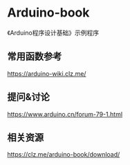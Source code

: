 # Arduino-book
《Arduino程序设计基础》示例程序  

## 常用函数参考  
https://arduino-wiki.clz.me/  

## 提问&讨论  
https://www.arduino.cn/forum-79-1.html  

## 相关资源  
https://clz.me/arduino-book/download/  
